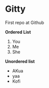 # Gitty
First repo at Github 

**Ordered List**
1. You 
2. Me
3. She

**Unordered list**
* AKua
* yaa 
* Kofi
